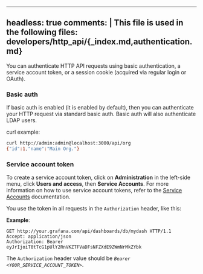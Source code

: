 -----

## headless: true comments: | This file is used in the following files: developers/http\_api/{\_index.md,authentication.md}

You can authenticate HTTP API requests using basic authentication, a service account token, or a session cookie (acquired via regular login or OAuth).

### Basic auth

If basic auth is enabled (it is enabled by default), then you can authenticate your HTTP request via
standard basic auth. Basic auth will also authenticate LDAP users.

curl example:

``` bash
curl http://admin:admin@localhost:3000/api/org
{"id":1,"name":"Main Org."}
```

### Service account token

To create a service account token, click on **Administration** in the left-side menu, click **Users and access**, then **Service Accounts**.
For more information on how to use service account tokens, refer to the [Service Accounts](/docs/grafana/\<GRAFANA_VERSION\>/administration/service-accounts/) documentation.

You use the token in all requests in the `Authorization` header, like this:

**Example**:

``` http
GET http://your.grafana.com/api/dashboards/db/mydash HTTP/1.1
Accept: application/json
Authorization: Bearer eyJrIjoiT0tTcG1pUlY2RnVKZTFVaDFsNFZXdE9ZWmNrMkZYbk
```

The `Authorization` header value should be *`Bearer <YOUR_SERVICE_ACCOUNT_TOKEN>`*.

